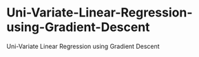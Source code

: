 # Uni-Variate-Linear-Regression-using-Gradient-Descent
Uni-Variate Linear Regression using Gradient Descent
